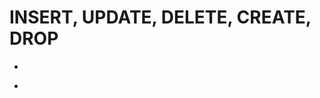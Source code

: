 # INSERT, UPDATE, DELETE, CREATE, DROP


<!-- @import "[TOC]" {cmd="toc" depthFrom=3 depthTo=3 orderedList=false} -->

<!-- code_chunk_output -->

- [](#)

<!-- /code_chunk_output -->


<!-- @import "[TOC]" {cmd="toc" depthFrom=3 depthTo=6 orderedList=false} -->

<!-- code_chunk_output -->

- [](#)

<!-- /code_chunk_output -->

### 